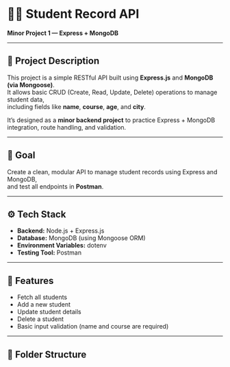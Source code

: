 # 🧑‍🎓 Student Record API  
**Minor Project 1 — Express + MongoDB**

---

## 📘 Project Description
This project is a simple RESTful API built using **Express.js** and **MongoDB (via Mongoose)**.  
It allows basic CRUD (Create, Read, Update, Delete) operations to manage student data,  
including fields like **name**, **course**, **age**, and **city**.  

It’s designed as a **minor backend project** to practice Express + MongoDB integration, route handling, and validation.

---

## 🎯 Goal
Create a clean, modular API to manage student records using Express and MongoDB,  
and test all endpoints in **Postman**.

---

## ⚙️ Tech Stack
- **Backend:** Node.js + Express.js  
- **Database:** MongoDB (using Mongoose ORM)  
- **Environment Variables:** dotenv  
- **Testing Tool:** Postman  

---

## 🧩 Features
- Fetch all students  
- Add a new student  
- Update student details  
- Delete a student  
- Basic input validation (name and course are required)

---

## 📂 Folder Structure
